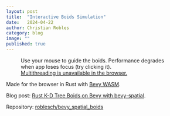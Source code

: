 ```yaml
---
layout: post
title:  "Interactive Boids Simulation"
date:   2024-04-22
author: Christian Robles
category: blog
image: ""
published: true
---
```

<figure>
    <canvas id="bevy_boids_canvas"></canvas>
    <figcaption>
        Use your mouse to guide the boids. Performance degrades when app loses focus (try clicking it).<br>
        <a href="https://github.com/bevyengine/bevy/issues/4078">Multithreading is unavailable in the browser.</a>
    </figcaption>
    <script type="module">
        import init from '/assets/bevy_spatial_boids/bevy_spatial_boids.js';
        init().catch((error) => {});
    </script>
</figure>

Made for the browser in Rust with [Bevy WASM](https://bevy-cheatbook.github.io/platforms/wasm.html).

Blog post: [Rust K-D Tree Boids on Bevy with bevy-spatial](/blog/2024/04/29/bevy-boids.html).

Repository: [roblesch/bevy_spatial_boids](https://github.com/roblesch/bevy_spatial_boids)
